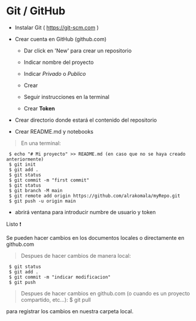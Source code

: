 # Git / GitHub
          
- Instalar Git ( https://git-scm.com )

- Crear cuenta en GitHub (github.com)
   - Dar click en 'New' para crear un repositorio
   - Indicar nombre del proyecto
   - Indicar _Privado_ o _Publico_
   - Crear
   - Seguir instrucciones en la terminal

   - Crear **Token**

- Crear directorio donde estará el contenido del repositorio
- Crear README.md y notebooks
> En una terminal:

     $ echo "# Mi proyecto" >> README.md (en caso que no se haya creado anteriormente)
     $ git init
     $ git add .
     $ git status
     $ git commit -m "first commit"
     $ git status
     $ git branch -M main
     $ git remote add origin https://github.com/alrakomala/myRepo.git
     $ git push -u origin main

- abrirá ventana para introducir numbre de usuario y token

Listo :exclamation: 

Se pueden hacer cambios en los documentos locales o directamente en github.com

> Despues de hacer cambios de manera local:

     $ git status
     $ git add .
     $ git commit -m "indicar modificacion"
     $ git push 

> Despues de hacer cambios en github.com (o cuando es un proyecto compartido, etc...):
     $ git pull

para registrar los cambios en nuestra carpeta local. 




